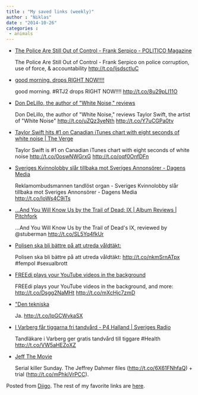 ```yaml
---
title : "My saved links (weekly)"
author : "Niklas"
date : "2014-10-26"
categories : 
 - animals
---
```


- [The Police Are Still Out of Control - Frank Serpico - POLITICO Magazine](http://www.politico.com/magazine/story/2014/10/the-police-are-still-out-of-control-112160.html?utm_content=buffer4a7b8&utm_medium=social&utm_source=twitter.com&utm_campaign=buffer#.VEpeoYr3anP)
    
    The Police Are Still Out of Control - Frank Serpico on police corruption, use of force, & accountability http://t.co/ljsdsctIuC
    
- [good morning. drops RIGHT NOW!!!!](http://s3.amazonaws.com/fetch_production/assets/343674/RTJ2_mp3s.zip?AWSAccessKeyId=1BDADAVV6226ZDNVWE82&Expires=1414216706&Signature=bRP944PeovZ4SqwxGmX%2FDuhEzDI%3D)
    
    good morning. #RTJ2 drops RIGHT NOW!!!! http://t.co/8u29pLI11O
    
    
- [Don DeLillo, the author of "White Noise," reviews](http://trib.al/yf6EHK7)
    
    Don DeLillo, the author of "White Noise," reviews Taylor Swift, the artist of "White Noise" http://t.co/uZQz3yeNth http://t.co/Y7uCGPa0tv
    
- [Taylor Swift hits #1 on Canadian iTunes chart with eight seconds of white noise | The Verge](http://www.theverge.com/tldr/2014/10/22/7038371/taylor-swift-1989-track-3-is-the-most-successful-eight-seconds-of-nothing)
    
    Taylor Swift is #1 on Canadian iTunes chart with eight seconds of white noise http://t.co/0oswNWGrxG http://t.co/oqf0OnfDFn
    
- [Sveriges Kvinnolobby slår tillbaka mot Sveriges Annonsörer - Dagens Media](http://www.dagensmedia.se/nyheter/kampanjer/article3856909.ece#.VEJStE8VLP4.twitter)
    
    Reklamombudsmannen tandlöst organ - Sveriges Kvinnolobby slår tillbaka mot Sveriges Annonsörer - Dagens Media http://t.co/IoWs4C9iTs
    
- [...And You Will Know Us by the Trail of Dead: IX | Album Reviews | Pitchfork](http://pitchfork.com/reviews/albums/19859-and-you-will-know-us-by-the-trail-of-dead-ix/)
    
    ...And You Will Know Us by the Trail of Dead's IX, reviewed by @stuberman http://t.co/SL5Yq4fkUr
    
- [Polisen ska bli bättre på att utreda våldtäkt:](http://t.co/nkmSrnATpx)
    
    Polisen ska bli bättre på att utreda våldtäkt: http://t.co/nkmSrnATpx #fempol #sexualbrott
    
    
- [FREEdi plays your YouTube videos in the background](http://lifehac.kr/vWOFklt)
    
    FREEdi plays your YouTube videos in the background, and more: http://t.co/Dsgg2NaMHt http://t.co/mXcHjc7zmD
    
- ["Den tekniska](http://www.idg.se/2.1085/1.589886)
    
    Ja. http://t.co/lpGCWvkaSX
    
- [I Varberg får tiggarna fri tandvård - P4 Halland | Sveriges Radio](http://sverigesradio.se/sida/artikel.aspx?programid=128&artikel=5995199)
    
    Tandläkare i Varberg ger gratis tandvård till tiggare #Health http://t.co/VW5aHEZoXZ
    
    
- [Jeff The Movie](http://jeffthemovie.com)
    
    Serial killer Sunday. The Jeffrey Dahmer files (http://t.co/6X61FNhfaQ) + trial (http://t.co/mPhkiVrPCC).
    

Posted from [Diigo](https://www.diigo.com). The rest of my favorite links are [here](https://www.diigo.com/user/npivic).
